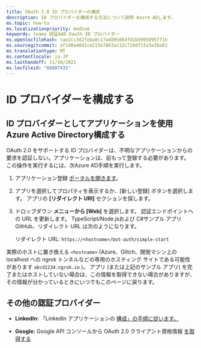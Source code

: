```yaml
---
title: OAuth 2.0 ID プロバイダーの構成
description: ID プロバイダーを構成する方法について説明 Azure ADします。
ms.topic: how-to
ms.localizationpriority: medium
keywords: teams 認証AAD Oauth ID プロバイダー
ms.openlocfilehash: cae2cc3d2feba8c17ad895864fd1b5995095f71b
ms.sourcegitcommit: af1d0a4041ce215e7863ac12c71b6f1fa3e3ba81
ms.translationtype: MT
ms.contentlocale: ja-JP
ms.lasthandoff: 11/10/2021
ms.locfileid: "60887435"
---
```

# <a name="configure-identity-providers"></a>ID プロバイダーを構成する

## <a name="configuring-an-application-to-use-azure-active-directory-as-an-identity-provider"></a>ID プロバイダーとしてアプリケーションを使用Azure Active Directory構成する

OAuth 2.0 をサポートする ID プロバイダーは、不明なアプリケーションからの要求を認証しない。アプリケーションは、前もって登録する必要があります。 この操作を実行するには、次Azure AD手順を実行します。

1. アプリケーション登録 [ポータルを開きます](https://ms.portal.azure.com/#blade/Microsoft_AAD_RegisteredApps/ApplicationsListBlade)。

2. アプリを選択してプロパティを表示するか、[新しい登録] ボタンを選択します。 アプリの **[リダイレクト URI]** セクションを探します。

3. ドロップダウン **メニューから [Web]** を選択します。 認証エンドポイントへの URL を更新します。 TypeScript/Node.jsおよび C#サンプル アプリGitHub、リダイレクト URL は次のようになります。

    リダイレクト URL: `https://<hostname>/bot-auth/simple-start`

実際のホストに置き換える `<hostname>` (Azure、Glitch、開発マシン上の localhost への ngrok トンネルなどの専用のホスティング サイトである可能性があります `abcd1234.ngrok.io` )。 アプリ (または上記のサンプル アプリ) を完了またはホストしていない場合は、この情報を取得できない場合がありますが、その情報が分かっているときにいつでもこのページに戻ります。

## <a name="other-authentication-providers"></a>その他の認証プロバイダー

* **LinkedIn:** 「LinkedIn アプリケーションの [構成」の手順に従います。](/linkedin/talent/apply-with-linkedin)

* **Google:** Google API コンソールから OAuth 2.0 クライアント資格情報 [を取得する](https://console.developers.google.com/)
